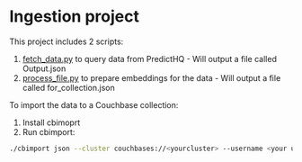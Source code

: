 # Ingestion project
This project includes 2 scripts:
1. [fetch_data.py](fetch_data.py) to query data from PredictHQ - Will output a file called Output.json
2. [process_file.py](process_file.py) to prepare embeddings for the data - Will output a file called for_collection.json

To import the data to a Couchbase collection:
1. Install cbimoprt
2. Run cbimport:
```bash
./cbimport json --cluster couchbases://<yourcluster> --username <your user> --password <your password> --bucket <bucket> --scope-collection-exp "<scope>.<collection>" --dataset for_collection.json --generate-key ‘%id%’ --cacert <path to couchbase certificate> --format lines
```